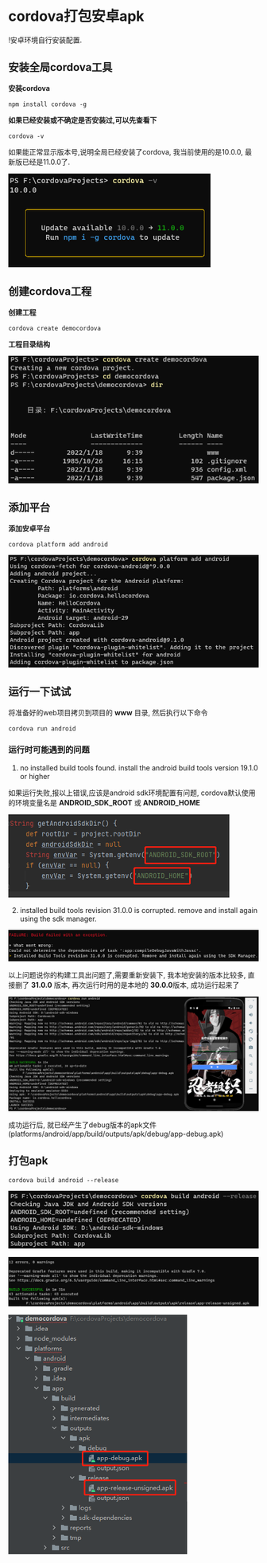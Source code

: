 # cordova打包安卓apk

!安卓环境自行安装配置.

## 安装全局cordova工具

**安装cordova**
```shell
npm install cordova -g
```

**如果已经安装或不确定是否安装过,可以先查看下**
```shell
cordova -v
```
如果能正常显示版本号,说明全局已经安装了cordova, 我当前使用的是10.0.0, 最新版已经是11.0.0了.

![](./images/20220118093706.png)

## 创建cordova工程

**创建工程**
```shell
cordova create democordova
```
**工程目录结构**

![](./images/20220118094128.png)

## 添加平台

**添加安卓平台**
```shell
cordova platform add android
```
![](./images/20220118094659.png)

## 运行一下试试

将准备好的web项目拷贝到项目的 **www** 目录, 然后执行以下命令

```shell
cordova run android
```

### 运行时可能遇到的问题

1. no installed build tools found. install the android build tools version 19.1.0 or higher

如果运行失败,报以上错误,应该是android sdk环境配置有问题, cordova默认使用的环境变量名是 **ANDROID_SDK_ROOT** 或 **ANDROID_HOME**

![](./images/20220118135107.png)

2. installed build tools revision 31.0.0 is corrupted. remove and install again using the sdk manager.

![](./images/20220118122224.png)

以上问题说你的构建工具出问题了,需要重新安装下, 我本地安装的版本比较多, 直接删了 **31.0.0** 版本, 再次运行时用的是本地的 **30.0.0**版本, 成功运行起来了

![](./images/20220118124729.png)

成功运行后, 就已经产生了debug版本的apk文件(platforms/android/app/build/outputs/apk/debug/app-debug.apk)

## 打包apk

```shell
cordova build android --release
```

![](./images/20220118141623.png)

![](./images/20220118141647.png)

![](./images/20220118142055.png)
